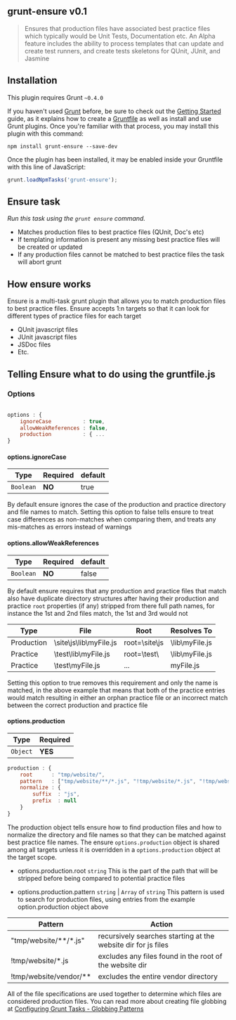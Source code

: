 ## grunt-ensure v0.1

>Ensures that production files have associated best practice files which typically would be Unit Tests, Documentation etc.
An Alpha feature includes the ability to process templates that can update and create test runners, and create tests skeletons
for QUnit, JUnit, and Jasmine

## Installation
This plugin requires Grunt `~0.4.0`

If you haven't used [Grunt](http://gruntjs.com/) before, be sure to check out the [Getting Started](http://gruntjs.com/getting-started)
guide, as it explains how to create a [Gruntfile](http://gruntjs.com/sample-gruntfile) as well as install and use Grunt plugins.
Once you're familiar with that process, you may install this plugin with this command:

```shell
npm install grunt-ensure --save-dev
```

Once the plugin has been installed, it may be enabled inside your Gruntfile with this line of JavaScript:

```js
grunt.loadNpmTasks('grunt-ensure');
```

## Ensure task
_Run this task using the `grunt ensure` command._

- Matches production files to best practice files (QUnit, Doc's etc)
- If templating information is present any missing best practice files will be created or updated
- If any production files cannot be matched to best practice files the task will abort grunt

## How ensure works
Ensure is a multi-task grunt plugin that allows you to match production files to best practice files. Ensure accepts 1:n
targets so that it can look for different types of practice files for each target

- QUnit javascript files
- JUnit javascript files
- JSDoc files
- Etc.

## Telling Ensure what to do using the gruntfile.js

### Options

```javascript

options : {
    ignoreCase          : true,
    allowWeakReferences : false,
    production          : { ...
}
```

#### options.ignoreCase
Type        | Required | default
------------|----------|--------
`Boolean`   | **NO**   | true

By default ensure ignores the case of the production and practice directory and file names to match. Setting this option
to false tells ensure to treat case differences as non-matches when comparing them, and treats any mis-matches as errors
instead of warnings

#### options.allowWeakReferences
Type        | Required | default
------------|----------|--------
`Boolean`   | **NO**   | false


By default ensure requires that any production and practice files that match also have duplicate directory structures after
having their production and practice `root` properties (if any) stripped from there full path names, for instance the 1st
and 2nd files match, the 1st and 3rd would not

Type       | File                    | Root          | Resolves To
-----------|-------------------------|---------------|------------
Production | \site\js\lib\myFile.js  | root=\site\js | \lib\myFile.js
Practice   | \test\lib\myFile.js     | root=\test\   | \lib\myFile.js
Practice   | \test\myFile.js         | ...           | myFile.js

Setting this option to true removes this requirement and only the name is matched, in the above example that means that
both of the practice entries would match resulting in either an orphan practice file or an incorrect match between the
correct production and practice file

#### options.production
Type       | Required
-----------|------
`Object`   | **YES**


```javascript
production : {
    root      : "tmp/website/",
    pattern   : ["tmp/website/**/*.js", "!tmp/website/*.js", "!tmp/website/vendor/**"],
    normalize : {
        suffix  : "js",
        prefix  : null
    }
}
```

The production object tells ensure how to find production files and how to normalize the directory and file names so that
they can be matched against best practice file names.  The ensure `options.production` object is shared among all targets
unless it is overridden in a `options.production` object at the target scope.

- options.production.root `string`
This is the part of the path that will be stripped before being compared to potential practice files

- options.production.pattern `string` |  `Array` of `string`
This pattern is used to search for production files, using entries from the example option.production object above

Pattern                | Action
-----------------------|---------------------------------------------------------
"tmp/website/**/*.js"  | recursively searches starting at the website dir for js files
!tmp/website/*.js      | excludes any files found in the root of the website dir
!tmp/website/vendor/** | excludes the entire vendor directory

All of the file specifications are used together to determine which files are considered production files. You can read
more about creating file globbing at [Configuring Grunt Tasks - Globbing Patterns](http://gruntjs.com/configuring-tasks#globbing-patterns)



